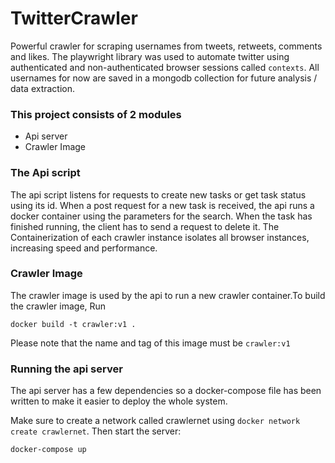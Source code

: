 # TwitterCrawler
Powerful crawler for scraping usernames from tweets, retweets, comments and likes. 
The playwright library was used to automate twitter using authenticated and 
non-authenticated browser sessions called `contexts`. All usernames for now
are saved in a mongodb collection for future analysis / data extraction.

### This project consists of 2 modules
- Api server
- Crawler Image

### The Api script
The api script listens for requests to create new tasks or 
get task status using its id.
When a post request for a new task is received, the api runs a docker container using the parameters for the search.
When the task has finished running, the client has to send a request to delete it. The Containerization of
each crawler instance isolates all browser instances, increasing speed and performance.

### Crawler Image
The crawler image is used by the api to run a new crawler container.To build the crawler image, Run
```commandline
docker build -t crawler:v1 . 
```
Please note that the name and tag of this image must be `crawler:v1`

### Running the api server
The api server has a few dependencies so a docker-compose file 
has been written to make it easier to deploy the whole system.

Make sure to create a network called crawlernet using `docker network create crawlernet`.
Then start the server:

```commandline
docker-compose up
```